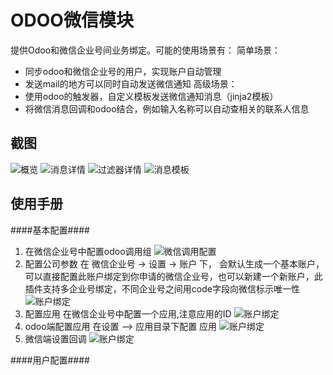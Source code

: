 ODOO微信模块
===================================
提供Odoo和微信企业号间业务绑定。可能的使用场景有：
简单场景：
+ 同步odoo和微信企业号的用户，实现账户自动管理
+ 发送mail的地方可以同时自动发送微信通知
高级场景：
+ 使用odoo的触发器，自定义模板发送微信通知消息（jinja2模板）
+ 将微信消息回调和odoo结合，例如输入名称可以自动查相关的联系人信息

截图
----------------------------------
![概览](./static/img/list.png)
![消息详情](./static/img/detail.png)
![过滤器详情](./static/img/filter.png)
![消息模板](./static/img/message.png)


使用手册
---------------------------
####基本配置####
1. 在微信企业号中配置odoo调用组
![微信调用配置](./static/img/wechat_server_config.png)
1. 配置公司参数
在 微信企业号 -> 设置 -> 账户 下， 会默认生成一个基本账户，可以直接配置此账户绑定到你申请的微信企业号，也可以新建一个新账户，此插件支持多企业号绑定，不同企业号之间用code字段向微信标示唯一性
![账户绑定](./static/img/config_detail.png)
1. 配置应用
在微信企业号中配置一个应用,注意应用的ID
![账户绑定](./static/img/wechat_server_app_config.png)
1. odoo端配置应用
在设置 —> 应用目录下配置 应用
![账户绑定](./static/img/app_config.png)
1. 微信端设置回调
![账户绑定](h./static/img/app_callback.png)

####用户配置####
